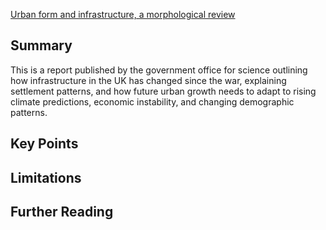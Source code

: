 
[Urban form and infrastructure, a morphological review](https://assets.publishing.service.gov.uk/media/5a7e0dd4ed915d74e33efc1f/14-808-urban-form-and-infrastructure-1.pdf)
## Summary

This is a report published by the government office for science outlining how infrastructure in the UK has changed since the war, explaining settlement patterns, and how future urban growth needs to adapt to rising climate predictions, economic instability, and changing demographic patterns.
## Key Points


## Limitations

## Further Reading
